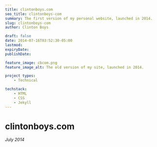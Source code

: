 ```yaml
---
title: clintonboys.com
seo_title: clintonboys-com
summary: The first version of my personal website, launched in 2014. 
slug: clintonboys-com
author: Clinton Boys

draft: false
date: 2014-07-16T03:52:30-05:00
lastmod: 
expiryDate: 
publishDate: 

feature_image: cbcom.png
feature_image_alt: The old version of my site, launched in 2014. 

project types: 
    - Technical

techstack:
    - HTML
    - CSS
    - Jekyll
---
```


# clintonboys.com

*July 2014*






